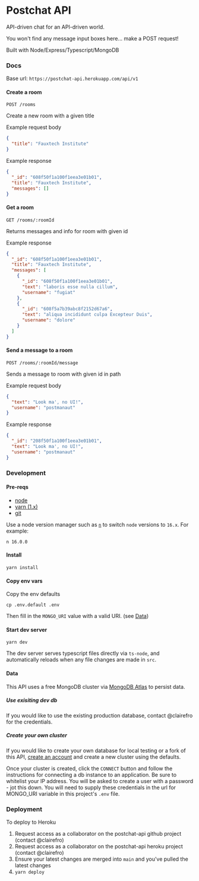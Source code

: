 # Postchat API

API-driven chat for an API-driven world.

You won't find any message input boxes here... make a POST request!

Built with Node/Express/Typescript/MongoDB

### Docs

Base url: `https://postchat-api.herokuapp.com/api/v1`

#### Create a room

`POST /rooms`

Create a new room with a given title

Example request body

```json
{
  "title": "Fauxtech Institute"
}
```

Example response

```json
{
  "_id": "608f50f1a100f1eea3e01b01",
  "title": "Fauxtech Institute",
  "messages": []
}
```

#### Get a room

`GET /rooms/:roomId`

Returns messages and info for room with given id

Example response

```json
{
  "_id": "608f50f1a100f1eea3e01b01",
  "title": "Fauxtech Institute",
  "messages": [
    {
      "_id": "608f50f1a100f1eea3e01b01",
      "text": "laboris esse nulla cillum",
      "username": "fugiat"
    },
    {
      "_id": "608f5a7b39abc8f2152d67a6",
      "text": "aliqua incididunt culpa Excepteur Duis",
      "username": "dolore"
    }
  ]
}
```

#### Send a message to a room

`POST /rooms/:roomId/message`

Sends a message to room with given id in path

Example request body

```json
{
  "text": "Look ma', no UI!",
  "username": "postmanaut"
}
```

Example response

```json
{
  "_id": "208f50f1a100f1eea3e01b01",
  "text": "Look ma', no UI!",
  "username": "postmanaut"
}
```

### Development

#### Pre-reqs

- [node](https://nodejs.org/en/download/)
- [yarn (1.x)](https://classic.yarnpkg.com/en/docs/install/)
- [git](https://git-scm.com/book/en/v2/Getting-Started-Installing-Git)

Use a node version manager such as [`n`](https://github.com/tj/n) to switch `node` versions to `16.x`. For example:

`n 16.0.0`

#### Install

`yarn install`

#### Copy env vars

Copy the env defaults

`cp .env.default .env`

Then fill in the `MONGO_URI` value with a valid URI. (see [Data](#data))

#### Start dev server

`yarn dev`

The dev server serves typescript files directly via `ts-node`, and automatically reloads when any file changes are made in `src`.

#### <a name="data"></a>Data

This API uses a free MongoDB cluster via [MongoDB Atlas](https://www.mongodb.com/cloud/atlas) to persist data.

##### Use exisiting dev db

If you would like to use the existing production database, contact @clairefro for the credentials.

##### Create your own cluster

If you would like to create your own database for local testing or a fork of this API, [create an account](https://www.mongodb.com/cloud/atlas) and create a new cluster using the defaults.

Once your cluster is created, click the `CONNECT` button and follow the instructions for connecting a db instance to an application. Be sure to whitelist your IP address. You will be asked to create a user with a password - jot this down. You will need to supply these credentials in the url for MONGO_URI variable in this project's `.env` file.

### Deployment

To deploy to Heroku

1. Request access as a collaborator on the postchat-api github project (contact @clairefro)
1. Request access as a collaborator on the postchat-api heroku project (contact @clairefro)
1. Ensure your latest changes are merged into `main` and you've pulled the latest changes
1. `yarn deploy`
